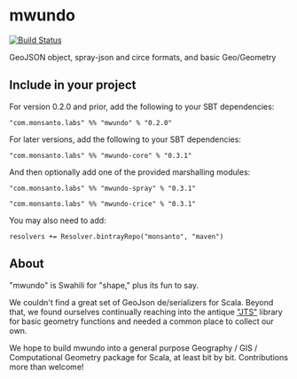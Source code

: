 # mwundo
[![Build Status](https://travis-ci.org/MonsantoCo/mwundo.svg?branch=master)](https://travis-ci.org/MonsantoCo/mwundo)

GeoJSON object, spray-json and circe formats, and basic Geo/Geometry

## Include in your project
For version 0.2.0 and prior, add the following to your SBT dependencies:

`"com.monsanto.labs" %% "mwundo" % "0.2.0"`

For later versions, add the following to your SBT dependencies:

`"com.monsanto.labs" %% "mwundo-core" % "0.3.1"`

And then optionally add one of the provided marshalling modules:

`"com.monsanto.labs" %% "mwundo-spray" % "0.3.1"`

`"com.monsanto.labs" %% "mwundo-crice" % "0.3.1"`

You may also need to add:

`resolvers += Resolver.bintrayRepo("monsanto", "maven")`

## About
"mwundo" is Swahili for "shape," plus its fun to say.

We couldn't find a great set of GeoJson de/serializers for Scala. Beyond that, we found
ourselves continually reaching into the antique
["JTS"](http://www.vividsolutions.com/jts/JTSHome.htm) library for
basic geometry functions and needed a common place to collect our own.

We hope to build mwundo into a general purpose Geography / GIS /
Computational Geometry package for Scala, at least bit by bit.
Contributions more than welcome!
